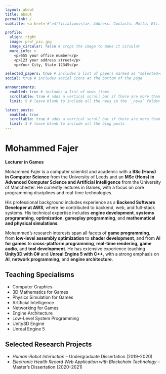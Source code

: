 ```yaml
---
layout: about
title: about
permalink: /
subtitle: <a href='#'>Affiliations</a>. Address. Contacts. Motto. Etc.

profile:
  align: right
  image: prof_pic.jpg
  image_circular: false # crops the image to make it circular
  more_info: >
    <p>555 your office number</p>
    <p>123 your address street</p>
    <p>Your City, State 12345</p>

selected_papers: true # includes a list of papers marked as "selected={true}"
social: true # includes social icons at the bottom of the page

announcements:
  enabled: true # includes a list of news items
  scrollable: true # adds a vertical scroll bar if there are more than 3 news items
  limit: 5 # leave blank to include all the news in the `_news` folder

latest_posts:
  enabled: true
  scrollable: true # adds a vertical scroll bar if there are more than 3 new posts items
  limit: 3 # leave blank to include all the blog posts
---
```


# Mohammed Fajer  
**Lecturer in Games**

Mohammed Fajer is a computer scientist and academic with a **BSc (Hons) in Computer Science** from the University of Leeds and an **MSc (Hons) in Advanced Computer Science and Artificial Intelligence** from the University of Manchester. He currently lectures in Games, with a focus on core programming disciplines and real-time technologies.

His professional background includes experience as a **Backend Software Developer at AWS**, where he contributed to backend, web, and full-stack systems. His technical expertise includes **engine development**, **systems programming**, **optimization**, **gameplay programming**, and **mathematical and physical simulations**.

Mohammed’s research interests span all facets of **game programming**, from **low-level assembly optimization** to **shader development**, and from **AI for games** to **cross-platform programming**, **real-time rendering**, **game audio**, and **tool development**. He has extensive experience teaching **Unity3D with C#** and **Unreal Engine 5 with C++**, with a strong emphasis on **AI**, **network programming**, and **engine architecture**.

## Teaching Specialisms
- Computer Graphics  
- 3D Mathematics for Games  
- Physics Simulation for Games  
- Artificial Intelligence  
- Networking for Games  
- Engine Architecture  
- Low-Level System Programming  
- Unity3D Engine  
- Unreal Engine 5

## Selected Research Projects
- *Human-Robot Interaction* – Undergraduate Dissertation (2019–2020)  
- *Electronic Health Record Web Application with Blockchain Technology* – Master’s Dissertation (2020–2021)


